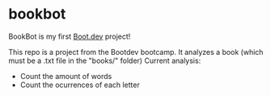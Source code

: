 # bookbot
BookBot is my first [Boot.dev](https://www.boot.dev) project!

This repo is a project from the Bootdev bootcamp. 
It analyzes a book (which must be a .txt file in the "books/" folder)
Current analysis:
  - Count the amount of words
  - Count the ocurrences of each letter
